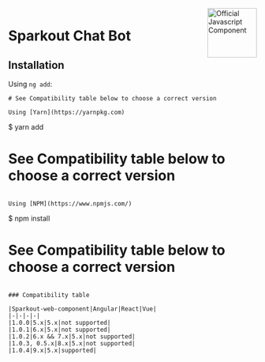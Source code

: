 <a href="https://sparkouttech.com">
  <img align="right" width="100" height="100" alt="Official Javascript Component" src="https://www.sparkouttech.com/assets/images/logo/logo.svg">
</a>

# Sparkout Chat Bot


## Installation

Using `ng add`:

```
# See Compatibility table below to choose a correct version

Using [Yarn](https://yarnpkg.com)
```
$ yarn add 

# See Compatibility table below to choose a correct version
```

Using [NPM](https://www.npmjs.com/)
```
$ npm install 

# See Compatibility table below to choose a correct version

```

### Compatibility table

|Sparkout-web-component|Angular|React|Vue|
|-|-|-|-|
|1.0.0|5.x|5.x|not supported|
|1.0.1|6.x|5.x|not supported|
|1.0.2|6.x && 7.x|5.x|not supported|
|1.0.3, 0.5.x|8.x|5.x|not supported|
|1.0.4|9.x|5.x|supported|
